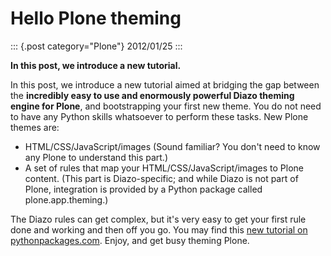 # Hello Plone theming

::: {.post category="Plone"}
2012/01/25
:::

**In this post, we introduce a new tutorial.**

In this post, we introduce a new tutorial aimed at bridging the gap
between the **incredibly easy to use and enormously powerful Diazo
theming engine for Plone**, and bootstrapping your first new theme. You
do not need to have any Python skills whatsoever to perform these tasks.
New Plone themes are:

-   HTML/CSS/JavaScript/images (Sound familiar? You don\'t need to know
    any Plone to understand this part.)
-   A set of rules that map your HTML/CSS/JavaScript/images to Plone
    content. (This part is Diazo-specific; and while Diazo is not part
    of Plone, integration is provided by a Python package called
    plone.app.theming.)

The Diazo rules can get complex, but it\'s very easy to get your first
rule done and working and then off you go. You may find this [new
tutorial on
pythonpackages.com](http://readthedocs.org/docs/pythonpackages-docs/en/latest/features/examples/ex8-diazo.html).
Enjoy, and get busy theming Plone.
